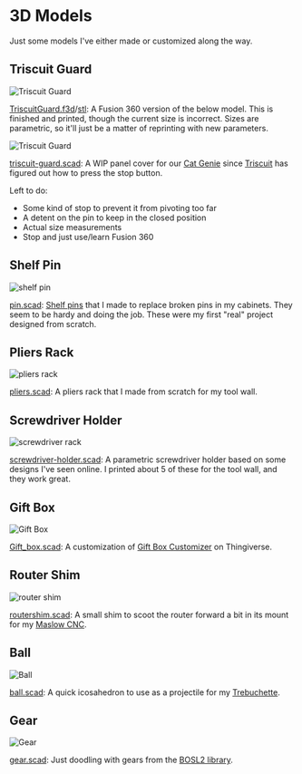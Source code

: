 # 3D Models

Just some models I've either made or customized along the way.

## Triscuit Guard

![Triscuit Guard](triscuit-guard/TriscuitGuard.png)

[TriscuitGuard.f3d](triscuit-guard/TriscuitGuard.f3d)/[stl](triscuit-guard/TriscuitGuard.stl): A Fusion 360 version of the below model. This is finished and printed, though the current size is incorrect. Sizes are parametric, so it'll just be a matter of reprinting with new parameters.

![Triscuit Guard](triscuit-guard/triscuit-guard.png)

[triscuit-guard.scad](triscuit-guard/triscuit-guard.scad): A WIP panel cover for our [Cat Genie](http://www.catgenie.com) since [Triscuit](https://social.lol/@cws/109734108636670741) has figured out how to press the stop button.

Left to do:
- Some kind of stop to prevent it from pivoting too far
- A detent on the pin to keep in the closed position
- Actual size measurements
- Stop and just use/learn Fusion 360

## Shelf Pin

![shelf pin](pin/pin.png)

[pin.scad](pin/pin.scad): [Shelf pins](https://www.printables.com/model/352792-shelf-bracket-pin) that I made to replace broken pins in my cabinets. They seem to be hardy and doing the job. These were my first "real" project designed from scratch.

## Pliers Rack

![pliers rack](pliers/pliers.png)

[pliers.scad](pliers/pliers.scad): A pliers rack that I made from scratch for my tool wall.

## Screwdriver Holder

![screwdriver rack](screwdriver-holder/screwdriver-holder.png)

[screwdriver-holder.scad](screwdriver-holder/screwdriver-holder.scad): A parametric screwdriver holder based on some designs I've seen online. I printed about 5 of these for the tool wall, and they work great.

## Gift Box

![Gift Box](Gift_box/Gift_box.png)

[Gift_box.scad](Gift_box/Gift_box.scad): A customization of [Gift Box Customizer](https://www.thingiverse.com/thing:1238814) on Thingiverse.

## Router Shim

![router shim](routershim/routershim.png)

[routershim.scad](routershim/routershim.scad): A small shim to scoot the router forward a bit in its mount for my [Maslow CNC](https://www.maslowcnc.com).

## Ball

![Ball](ball/ball.png)

[ball.scad](ball/ball.scad): A quick icosahedron to use as a projectile for my [Trebuchette](https://www.kickstarter.com/projects/1803756771/trebuchette-the-snap-together-desktop-trebuchet).

## Gear

![Gear](gear/gear.png)

[gear.scad](gear/gear.scad): Just doodling with gears from the [BOSL2 library](https://github.com/revarbat/BOSL2/wiki).

